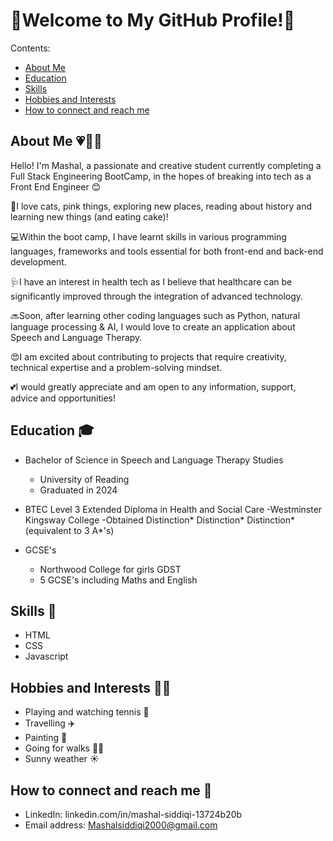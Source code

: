 # 🌸Welcome to My GitHub Profile!🌸

Contents:
+ [About Me](#About_Me)
+ [Education](#Education)
+ [Skills](#Skills)
+ [Hobbies and Interests](#Hobbies_and_Interests)
+ [How to connect and reach me](#How_to_connect_and_reach_me)

## About Me 💗🎀🦋

Hello! I'm Mashal, a passionate and creative student currently completing a Full Stack Engineering BootCamp, in the hopes of breaking into tech as a Front End Engineer 😊

🌟I love cats, pink things, exploring new places, reading about history and learning new things (and eating cake)!

💻Within the boot camp, I have learnt skills in various programming languages, frameworks and tools essential for both front-end and back-end development. 

🩺I have an interest in health tech as I believe that healthcare can be significantly improved through the integration of advanced technology. 

🔜Soon, after learning other coding languages such as Python, natural language processing & AI, I would love to create an application about Speech and Language Therapy.

😍I am excited about contributing to projects that require creativity, technical expertise and a problem-solving mindset.

💕I would greatly appreciate and am open to any information, support, advice and opportunities!

## Education 🎓 

+ Bachelor of Science in Speech and Language Therapy Studies
  - University of Reading
  - Graduated in 2024

+ BTEC Level 3 Extended Diploma in Health and Social Care
  -Westminster Kingsway College
  -Obtained Distinction* Distinction* Distinction* (equivalent to 3 A*'s)
  
+ GCSE's
  - Northwood College for girls GDST
  - 5 GCSE's including Maths and English
 
## Skills 📖

+ HTML
+ CSS
+ Javascript
 
## Hobbies and Interests 🤸‍♀️

+ Playing and watching tennis 🎾
+ Travelling ✈️
+ Painting 🎨
+ Going for walks 🚶‍♀️
+ Sunny weather ☀️

## How to connect and reach me 🎉

+ LinkedIn: linkedin.com/in/mashal-siddiqi-13724b20b 
+ Email address: Mashalsiddiqi2000@gmail.com
